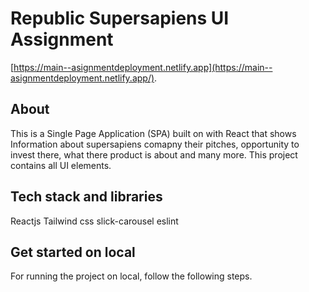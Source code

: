 # Republic Supersapiens UI Assignment 

[https://main--asignmentdeployment.netlify.app](https://main--asignmentdeployment.netlify.app/).

## About
This is a Single Page Application (SPA) built on with React that shows Information about supersapiens comapny their pitches, opportunity to invest there, what there product is about and many more. This project contains all UI elements.

## Tech stack and libraries
Reactjs
Tailwind css
slick-carousel
eslint

## Get started on local

For running the project on local, follow the following steps.